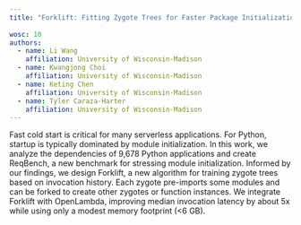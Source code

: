 ```yaml
---
title: "Forklift: Fitting Zygote Trees for Faster Package Initialization"
 
wosc: 10
authors:
  - name: Li Wang
    affiliation: University of Wisconsin-Madison
  - name: Kwangjong Choi
    affiliation: University of Wisconsin-Madison
  - name: Keting Chen
    affiliation: University of Wisconsin-Madison
  - name: Tyler Caraza-Harter
    affiliation: University of Wisconsin-Madison
---
```


Fast cold start is critical for many serverless applications.  For Python, startup is typically dominated by module initialization.  In this work, we analyze the dependencies of 9,678 Python applications and create ReqBench, a new benchmark for stressing module initialization.  Informed by our findings, we design Forklift, a new algorithm for training zygote trees based on invocation history.  Each zygote pre-imports some modules and can be forked to create other zygotes or function instances.  We integrate Forklift with OpenLambda, improving median invocation latency by about 5x while using only a modest memory footprint (<6 GB).
